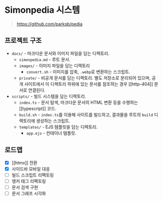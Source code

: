 # Simonpedia 시스템

> https://github.com/parksb/pedia

## 프로젝트 구조

- `docs/` - 마크다운 문서와 이미지 파일을 담는 디렉토리.
  - `simonpedia.md` - 루트 문서.
  - `images/` - 이미지 파일을 담는 디렉토리
    - `convert.sh` - 이미지를 압축, `.webp`로 변환하는 스크립트.
  - `private/` - 비공개 문서를 담는 디렉토리. 별도 저장소로 분리되어 있으며, 공개 사이트에서 이 디렉토리 하위에 있는 문서를 참조하는 경우 [[http-404]] 문서로 연결된다.
- `scripts/` - 빌드 시스템을 담는 디렉토리.
  - `index.ts` - 문서 탐색, 마크다운 문서의 HTML 변환 등을 수행하는 [[typescript]] 코드.
  - `build.sh` - `index.ts`를 이용해 사이트를 빌드하고, 결과물을 루트의 `build` 디렉토리에 생성하는 스크립트.
  - `templates/` - EJS 템플릿을 담는 디렉토리.
    - `app.ejs` - 컨테이너 템플릿.

## 로드맵

- [x] [[htmx]] 전환
- [x] 사이드바 모바일 대응
- [ ] 빌드 스크립트 리팩토링
- [ ] 앵커 태그 리팩토링
- [ ] 문서 검색 구현
- [ ] 문서 그래프 시각화
